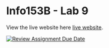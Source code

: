 # Info153B - Lab 9

View the live website here [live website](https://info153b-lab.vercel.app/).


[![Review Assignment Due Date](https://classroom.github.com/assets/deadline-readme-button-24ddc0f5d75046c5622901739e7c5dd533143b0c8e959d652212380cedb1ea36.svg)](https://classroom.github.com/a/NsOHNqQJ)
